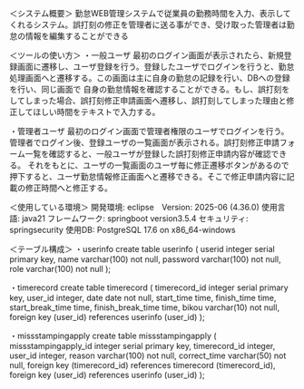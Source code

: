 ＜システム概要＞
勤怠WEB管理システムで従業員の勤務時間を入力、表示してくれるシステム。誤打刻の修正を管理者に送る事ができ、受け取った管理者は勤怠の情報を編集することができる

＜ツールの使い方＞
・一般ユーザ
最初のログイン画面が表示されたら、新規登録画面に遷移し、ユーザ登録を行う。登録したユーザでログインを行うと、勤怠処理画面へと遷移する。この画面は主に自身の勤怠の記録を行い、DBへの登録を行い、同じ画面で
自身の勤怠情報を確認することができる。もし、誤打刻をしてしまった場合、誤打刻修正申請画面へ遷移し、誤打刻してしまった理由と修正してほしい時間をテキストで入力する。

・管理者ユーザ
最初のログイン画面で管理者権限のユーザでログインを行う。管理者でログイン後、登録ユーザの一覧画面が表示される。誤打刻修正申請フォーム一覧を確認すると、一般ユーザが登録した誤打刻修正申請内容が確認できる。
それをもとに、ユーザの一覧画面のユーザ毎に修正遷移ボタンがあるので押下すると、ユーザ勤怠情報修正画面へと遷移できる。そこで修正申請内容に記載の修正時間へと修正する。

＜使用している環境＞
開発環境: eclipse　Version: 2025-06 (4.36.0)
使用言語: java21
フレームワーク: springboot version3.5.4
セキュリティ: springsecurity
使用DB: PostgreSQL 17.6 on x86_64-windows

＜テーブル構成＞
・userinfo
create table userinfo (
 userid integer serial primary key,
 name varchar(100) not null,
 password varchar(100) not null,
 role varchar(100) not null
);

・timerecord
create table timerecord (
timerecord_id integer serial primary key,
user_id integer,
date date not null,
start_time time,
finish_time time,
start_break_time time,
finish_break_time time,
bikou varchar(10) not null,
foreign key (user_id) references userinfo (user_id)
);

・missstampingapply
create table missstampingapply (
missstampingapply_id integer serial primary key,
timerecord_id integer,
user_id integer,
reason varchar(100) not null,
correct_time varchar(50) not null,
foreign key (timerecord_id) references timerecord (timerecord_id),
foreign key (user_id) references userinfo (user_id)
);
 
